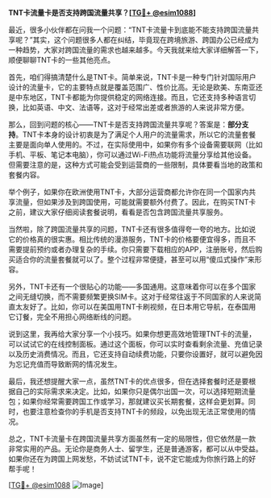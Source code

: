 **TNT卡流量卡是否支持跨国流量共享？[[TG💪+ @esim1088](https://t.me/s/esim1088)]**

最近，很多小伙伴都在问我一个问题：“TNT卡流量卡到底能不能支持跨国流量共享呢？”其实，这个问题很多人都在纠结，毕竟现在跨境旅游、跨国办公已经成为一种趋势，大家对跨国流量的需求也越来越多。今天我就来给大家详细解答一下，顺便聊聊TNT卡的一些其他亮点。

首先，咱们得搞清楚什么是TNT卡。简单来说，TNT卡是一种专门针对国际用户设计的流量卡，它的主要特点就是覆盖范围广、性价比高。无论是欧美、东南亚还是中东地区，TNT卡都能为你提供稳定的网络连接。而且，它还支持多种语言切换，比如英语、中文、法语等，这对于经常出差或者旅游的人来说非常方便。

那么，回到问题的核心——TNT卡是否支持跨国流量共享呢？答案是：**部分支持**。TNT卡本身的设计初衷是为了满足个人用户的流量需求，所以它的流量套餐主要是面向单人使用的。不过，在实际使用中，如果你有多个设备需要联网（比如手机、平板、笔记本电脑），你可以通过Wi-Fi热点功能将流量分享给其他设备。但需要注意的是，这种方式可能会受到运营商的一些限制，具体要看当地的政策和套餐内容。

举个例子，如果你在欧洲使用TNT卡，大部分运营商都允许你在同一个国家内共享流量，但如果涉及到跨国使用，可能就需要额外付费了。因此，在购买TNT卡之前，建议大家仔细阅读套餐说明，看看是否包含跨国流量共享服务。

当然啦，除了跨国流量共享的问题，TNT卡还有很多值得夸一夸的地方。比如说它的价格真的很实惠。相比传统的漫游服务，TNT卡的价格要便宜得多，而且不需要提前预约或者办理复杂的手续。你只需要下载相应的APP，注册账号，然后购买适合你的流量套餐就可以了。整个过程非常便捷，甚至可以用“傻瓜式操作”来形容。

另外，TNT卡还有一个很贴心的功能——多国通用。这意味着你可以在多个国家之间无缝切换，而不需要频繁更换SIM卡。这对于经常往返于不同国家的人来说简直太友好了。比如，你可以在美国用TNT卡刷视频，在日本用它导航，在泰国用它订餐，完全不用担心网络断线的问题。

说到这里，我再给大家分享一个小技巧。如果你想更高效地管理TNT卡的流量，可以试试它的在线控制面板。通过这个面板，你可以实时查看剩余流量、充值记录以及历史消费情况。而且，它还支持自动续费功能，只要你设置好，就可以避免因为忘记充值而导致断网的情况发生。

最后，我还想提醒大家一点，虽然TNT卡的优点很多，但在选择套餐时还是要根据自己的实际需求来决定。比如，如果你只是偶尔出国一次，可以选择短期流量包；如果你经常需要跨国工作或学习，那就建议买长期套餐，这样会更划算。同时，也要注意检查你的手机是否支持TNT卡的频段，以免出现无法正常使用的情况。

总之，TNT卡流量卡在跨国流量共享方面虽然有一定的局限性，但它依然是一款非常实用的产品。无论你是商务人士、留学生，还是普通游客，都可以从中受益。如果你还在为跨国上网发愁，不妨试试TNT卡，说不定它能成为你旅行路上的好帮手呢！

[[TG💪+ @esim1088](https://t.me/s/esim1088) ![Image](https://i.postimg.cc/4NQfJmqS/Snipaste-2025-05-13-00-14-12.png)]